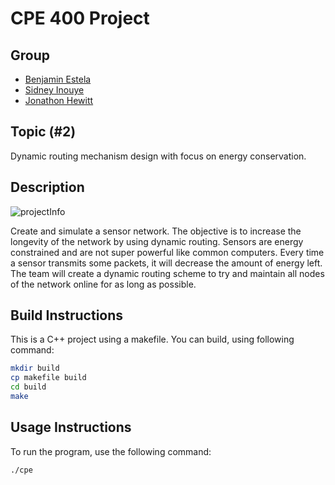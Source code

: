 # CPE 400 Project
## Group
- [Benjamin Estela](https://github.com/nebunr)
- [Sidney Inouye](https://github.com/sinouye)
- [Jonathon Hewitt](https://github.com/zotlann)

## Topic (#2)
Dynamic routing mechanism design with focus on energy conservation.

## Description
![projectInfo](https://user-images.githubusercontent.com/30031065/69931871-b9451000-147d-11ea-8a64-1d8bc6c2a93f.png)  

Create and simulate a sensor network. The objective is to increase the longevity of the network by using dynamic routing. Sensors are energy constrained and are not super powerful like common computers. Every time a sensor transmits some packets, it will decrease the amount of energy left. The team will create a dynamic routing scheme to try and maintain all nodes of the network online for as long as possible.

## Build Instructions
This is a C++ project using a makefile. You can build, using following command:
```bash
mkdir build
cp makefile build
cd build
make
```

## Usage Instructions
To run the program, use the following command:
```bash
./cpe
```